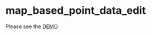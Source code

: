 # map_based_point_data_edit

Please see the [DEMO](https://larrywang888.github.io/map_based_point_data_edit/)
